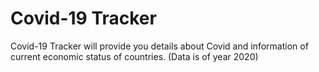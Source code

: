 # Covid-19 Tracker
 Covid-19 Tracker will provide you details about Covid and information of current economic status of countries.
(Data is of year 2020)
